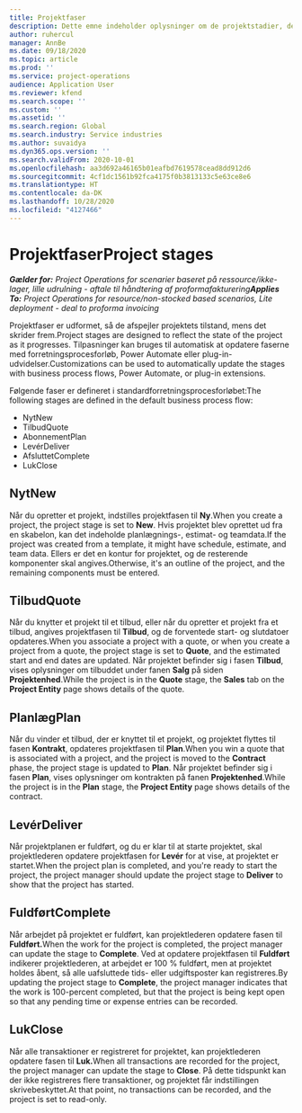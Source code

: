 ```yaml
---
title: Projektfaser
description: Dette emne indeholder oplysninger om de projektstadier, der er tilgængelige i Microsoft Dynamics Project Operations.
author: ruhercul
manager: AnnBe
ms.date: 09/18/2020
ms.topic: article
ms.prod: ''
ms.service: project-operations
audience: Application User
ms.reviewer: kfend
ms.search.scope: ''
ms.custom: ''
ms.assetid: ''
ms.search.region: Global
ms.search.industry: Service industries
ms.author: suvaidya
ms.dyn365.ops.version: ''
ms.search.validFrom: 2020-10-01
ms.openlocfilehash: aa3d692a46165b01eafbd7619578cead8dd912d6
ms.sourcegitcommit: 4cf1dc1561b92fca4175f0b3813133c5e63ce8e6
ms.translationtype: HT
ms.contentlocale: da-DK
ms.lasthandoff: 10/28/2020
ms.locfileid: "4127466"
---
```

# <a name="project-stages"></a><span data-ttu-id="f2659-103">Projektfaser</span><span class="sxs-lookup"><span data-stu-id="f2659-103">Project stages</span></span>

<span data-ttu-id="f2659-104">_**Gælder for:** Project Operations for scenarier baseret på ressource/ikke-lager, lille udrulning - aftale til håndtering af proformafakturering_</span><span class="sxs-lookup"><span data-stu-id="f2659-104">_**Applies To:** Project Operations for resource/non-stocked based scenarios, Lite deployment - deal to proforma invoicing_</span></span>

<span data-ttu-id="f2659-105">Projektfaser er udformet, så de afspejler projektets tilstand, mens det skrider frem.</span><span class="sxs-lookup"><span data-stu-id="f2659-105">Project stages are designed to reflect the state of the project as it progresses.</span></span> <span data-ttu-id="f2659-106">Tilpasninger kan bruges til automatisk at opdatere faserne med forretningsprocesforløb, Power Automate eller plug-in-udvidelser.</span><span class="sxs-lookup"><span data-stu-id="f2659-106">Customizations can be used to automatically update the stages with business process flows, Power Automate, or plug-in extensions.</span></span>

<span data-ttu-id="f2659-107">Følgende faser er defineret i standardforretningsprocesforløbet:</span><span class="sxs-lookup"><span data-stu-id="f2659-107">The following stages are defined in the default business process flow:</span></span>

- <span data-ttu-id="f2659-108">Nyt</span><span class="sxs-lookup"><span data-stu-id="f2659-108">New</span></span>
- <span data-ttu-id="f2659-109">Tilbud</span><span class="sxs-lookup"><span data-stu-id="f2659-109">Quote</span></span>
- <span data-ttu-id="f2659-110">Abonnement</span><span class="sxs-lookup"><span data-stu-id="f2659-110">Plan</span></span>
- <span data-ttu-id="f2659-111">Levér</span><span class="sxs-lookup"><span data-stu-id="f2659-111">Deliver</span></span>
- <span data-ttu-id="f2659-112">Afsluttet</span><span class="sxs-lookup"><span data-stu-id="f2659-112">Complete</span></span>
- <span data-ttu-id="f2659-113">Luk</span><span class="sxs-lookup"><span data-stu-id="f2659-113">Close</span></span> 

## <a name="new"></a><span data-ttu-id="f2659-114">Nyt</span><span class="sxs-lookup"><span data-stu-id="f2659-114">New</span></span>

<span data-ttu-id="f2659-115">Når du opretter et projekt, indstilles projektfasen til **Ny**.</span><span class="sxs-lookup"><span data-stu-id="f2659-115">When you create a project, the project stage is set to **New**.</span></span> <span data-ttu-id="f2659-116">Hvis projektet blev oprettet ud fra en skabelon, kan det indeholde planlægnings-, estimat- og teamdata.</span><span class="sxs-lookup"><span data-stu-id="f2659-116">If the project was created from a template, it might have schedule, estimate, and team data.</span></span> <span data-ttu-id="f2659-117">Ellers er det en kontur for projektet, og de resterende komponenter skal angives.</span><span class="sxs-lookup"><span data-stu-id="f2659-117">Otherwise, it's an outline of the project, and the remaining components must be entered.</span></span>

## <a name="quote"></a><span data-ttu-id="f2659-118">Tilbud</span><span class="sxs-lookup"><span data-stu-id="f2659-118">Quote</span></span>

<span data-ttu-id="f2659-119">Når du knytter et projekt til et tilbud, eller når du opretter et projekt fra et tilbud, angives projektfasen til **Tilbud**, og de forventede start- og slutdatoer opdateres.</span><span class="sxs-lookup"><span data-stu-id="f2659-119">When you associate a project with a quote, or when you create a project from a quote, the project stage is set to **Quote**, and the estimated start and end dates are updated.</span></span> <span data-ttu-id="f2659-120">Når projektet befinder sig i fasen **Tilbud**, vises oplysninger om tilbuddet under fanen **Salg** på siden **Projektenhed**.</span><span class="sxs-lookup"><span data-stu-id="f2659-120">While the project is in the **Quote** stage, the **Sales** tab on the **Project Entity** page shows details of the quote.</span></span>

## <a name="plan"></a><span data-ttu-id="f2659-121">Planlæg</span><span class="sxs-lookup"><span data-stu-id="f2659-121">Plan</span></span>

<span data-ttu-id="f2659-122">Når du vinder et tilbud, der er knyttet til et projekt, og projektet flyttes til fasen **Kontrakt**, opdateres projektfasen til **Plan**.</span><span class="sxs-lookup"><span data-stu-id="f2659-122">When you win a quote that is associated with a project, and the project is moved to the **Contract** phase, the project stage is updated to **Plan**.</span></span> <span data-ttu-id="f2659-123">Når projektet befinder sig i fasen **Plan**, vises oplysninger om kontrakten på fanen **Projektenhed**.</span><span class="sxs-lookup"><span data-stu-id="f2659-123">While the project is in the **Plan** stage, the **Project Entity** page shows details of the contract.</span></span>

## <a name="deliver"></a><span data-ttu-id="f2659-124">Levér</span><span class="sxs-lookup"><span data-stu-id="f2659-124">Deliver</span></span>

<span data-ttu-id="f2659-125">Når projektplanen er fuldført, og du er klar til at starte projektet, skal projektlederen opdatere projektfasen for **Levér** for at vise, at projektet er startet.</span><span class="sxs-lookup"><span data-stu-id="f2659-125">When the project plan is completed, and you're ready to start the project, the project manager should update the project stage to **Deliver** to show that the project has started.</span></span>

## <a name="complete"></a><span data-ttu-id="f2659-126">Fuldført</span><span class="sxs-lookup"><span data-stu-id="f2659-126">Complete</span></span> 

<span data-ttu-id="f2659-127">Når arbejdet på projektet er fuldført, kan projektlederen opdatere fasen til **Fuldført.**</span><span class="sxs-lookup"><span data-stu-id="f2659-127">When the work for the project is completed, the project manager can update the stage to **Complete**.</span></span> <span data-ttu-id="f2659-128">Ved at opdatere projektfasen til **Fuldført** indikerer projektlederen, at arbejdet er 100 % fuldført, men at projektet holdes åbent, så alle uafsluttede tids- eller udgiftsposter kan registreres.</span><span class="sxs-lookup"><span data-stu-id="f2659-128">By updating the project stage to **Complete**, the project manager indicates that the work is 100-percent completed, but that the project is being kept open so that any pending time or expense entries can be recorded.</span></span>

## <a name="close"></a><span data-ttu-id="f2659-129">Luk</span><span class="sxs-lookup"><span data-stu-id="f2659-129">Close</span></span>

<span data-ttu-id="f2659-130">Når alle transaktioner er registreret for projektet, kan projektlederen opdatere fasen til **Luk.**</span><span class="sxs-lookup"><span data-stu-id="f2659-130">When all transactions are recorded for the project, the project manager can update the stage to **Close**.</span></span> <span data-ttu-id="f2659-131">På dette tidspunkt kan der ikke registreres flere transaktioner, og projektet får indstillingen skrivebeskyttet.</span><span class="sxs-lookup"><span data-stu-id="f2659-131">At that point, no transactions can be recorded, and the project is set to read-only.</span></span>

